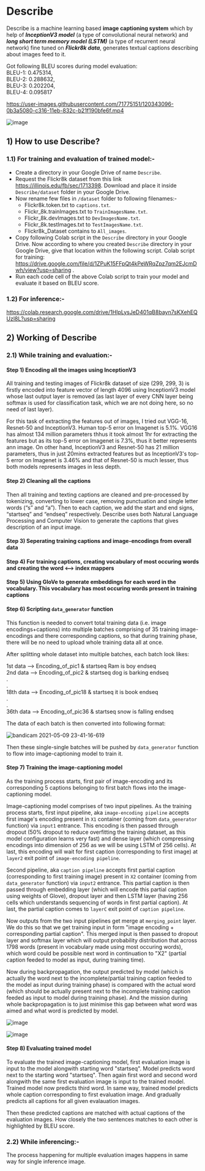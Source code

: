 # Describe
Describe is a machine learning based **image captioning system** which by help of ***InceptionV3 model*** (a type of convolutional neural network) and ***long short term memory model (LSTM)*** (a type of recurrent neural network) fine tuned on ***Flickr8k data***, generates textual captions describing about images feed to it. 

Got following BLEU scores during model evaluation:<br>
BLEU-1: 0.475314,<br>
BLEU-2: 0.288632,<br>
BLEU-3: 0.202204,<br>
BLEU-4: 0.095817

https://user-images.githubusercontent.com/71775151/120343096-0b3a5080-c316-11eb-832c-b21f190bfe6f.mp4

![image](https://user-images.githubusercontent.com/71775151/192083201-035fc4c6-f1eb-42b0-ab68-1bc7942ad90a.png)

## 1) How to use Describe?

### 1.1) For training and evaluation of trained model:-

- Create a directory in your Google Drive of name `Describe`.
- Request the Flickr8k dataset from this link https://illinois.edu/fb/sec/1713398. Download and place it inside `Describe/dataset` folder in your Google Drive. 
- Now rename few files in `/dataset` folder to following filenames:-<br>
  - Flickr8k.token.txt to `captions.txt`. <br> 
  - Flickr_8k.trainImages.txt to `TrainImagesName.txt`. <br>
  - Flickr_8k.devImages.txt to `DevImagesName.txt`. <br>
  - Flickr_8k.testImages.txt to `TestImagesName.txt`. <br>
  - Flickr8k_Dataset contains to `All_images`.
- Copy following Colab script in the `Describe` directory in your Google Drive. Now according to where you created `Describe` directory in your Google Drive, give that location within the following script. Colab script for training: https://drive.google.com/file/d/1ZPuK15FFpQt4kPeWRqZpz7qm2EJcmDwh/view?usp=sharing .
- Run each code cell of the above Colab script to train your model and evaluate it based on BLEU score.

### 1.2) For inference:- 
https://colab.research.google.com/drive/1HIpLysJeD401qB8bayn7sKXehEQUzl8L?usp=sharing

## 2) Working of Describe

### 2.1) While training and evaluation:-

#### Step 1) Encoding all the images using InceptionV3
All training and testing images of Flickr8k dataset of size (299, 299, 3) is firstly encoded into feature vector of length 4096 using InceptionV3 model whose last output layer is removed (as last layer of every CNN layer being softmax is used for classification task, which we are not doing here, so no need of last layer).

For this task of extracting the features out of images, I tried out VGG-16, Resnet-50 and InceptionV3. Human top-5 error on Imagenet is 5.1%. VGG16 has almost 134 million parameters thhus it took almost 1hr for extracting the features but as its top-5 error on Imagenet is 7.3%, thus it better represents ann image. On other hand, InceptionV3 and Resnet-50 has 21 million parameters, thus in just 20mins extracted features but as InceptionV3's top-5 error on Imagenet is 3.46% and that of Resnet-50 is much lesser, thus both models represents images in less depth.

#### Step 2) Cleaning all the captions
Then all training and texting captions are cleaned and pre-processed by tokenizing, converting to lower case, removing punctuation and single letter words (“s” and “a”). Then to each caption, we add the start and end signs, “startseq” and “endseq” respectively.
Describe uses both Natural Language Processing and Computer Vision to generate the captions that gives description of an input image. 

#### Step 3) Seperating training captions and image-encodings from overall data
#### Step 4) For training captions, creating vocabulary of most occuring words and creating the word <--> index mappers
#### Step 5) Using GloVe to generate embeddings for each word in the vocabulary. This vocabulary has most occuring words present in training captions
#### Step 6) Scripting `data_generator` function
This function is needed to convert total training data (i.e. image encodings+captions) into multiple batches comprising of 35 training image-encodings and there corresponding captions, so that during training phase, there will be no need to upload whole training data all at once.

After splitting whole dataset into multiple batches, each batch look likes:

1st data --> Encoding_of_pic1 & startseq Ram is boy endseq <br>
2nd data --> Encoding_of_pic2 & startseq dog is barking endseq <br>
. <br>
. <br>
18th data --> Encoding_of_pic18 & startseq it is book endseq <br>
. <br>
. <br>
36th data --> Encoding_of_pic36 & startseq snow is falling endseq 

The data of each batch is then converted into following format:

![bandicam 2021-05-09 23-41-16-619](https://user-images.githubusercontent.com/71775151/117582876-cd387b00-b121-11eb-8ab4-9e1f87115ba2.jpg)

Then these single-single batches will be pushed by `data_generator` function to flow into image-captioning model to train it.

#### Step 7) Training the image-captioning model

As the training process starts, first pair of image-encoding and its corresponding 5 captions belonging to first batch flows into the image-captioning model. 

Image-captioning model comprises of two input pipelines. As the training process starts, first input pipeline, aka `image-encoding pipeline` accepts first image's encoding present in `X1` container (coming from `data_generator` function) via `input1` entrance. This encoding is then passed through dropout (50% dropout to reduce overfitting the training dataset, as this model configuration learns very fast) and dense layer (which compressing encodings into dimension of 256 as we will be using LSTM of 256 cells). At last, this encoding will wait for first caption (corresponding to first image) at `layer2` exit point of `image-encoding pipeline`. 

Second pipeline, aka `caption pipeline` accepts first partial caption (corresponding to first training image) present in `X2` container (coming from `data_generator` function) via `input2` entrance. This partial caption is then passed through embedding layer (which will encode this partial caption using weights of Glove), dropout layer and then LSTM layer (having 256 cells which understands sequencing of words in first partial caption). At last, the partial caption comes to `layerC` exit point of `caption pipeline`.

Now outputs from the two input pipelines get merge at `merging_point` layer. We do this so that we get training input in form "image encoding + corresponding partial caption". This merged input is then passed to dropout layer and softmax layer which will output probability distribution that across 1798 words (present in vocabulary made using most occuring words), which word could be possible next word in continuation to "X2" (partial caption feeded to model as input, during training time).

Now during backpropagation, the output predicted by model (which is actually the word next to the incomplete/partial training caption feeded to the model as input during training phase) is compared with the actual word (which should be actually present next to the incomplete training caption feeded as input to model during training phase). And the mission during whole backpropagation is to just minimise this gap between what word was aimed and what word is predicted by model. 

![image](https://user-images.githubusercontent.com/71775151/192115701-accc9822-6aae-4a30-af51-d8c23b28c473.png)

![image](https://user-images.githubusercontent.com/71775151/192117491-599ec8f0-9102-4837-ab45-35551ea39d90.png)


#### Step 8) Evaluating trained model

To evaluate the trained image-captioning model, first evaluation image is input to the model alongwith starting word "startseq". Model predicts word next to the starting word "startseq". Then again first word and second word alongwith the same first evaluation image is input to the trained model. Trained model now predicts third word. In same way, trained model predicts whole caption corresponding to first evaluation image. And gradually predicts all captions for all given evalauation images.

Then these predicted captions are matched with actual captions of the evaluation images. How closely the two sentences matches to each other is highlighted by BLEU score.

### 2.2) While inferencing:-

The process happening for multiple evaluation images happens in same way for single inference image. 
